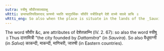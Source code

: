 ```yaml
---
sutra: स्त्रीषु सौवीरसाल्वप्राक्षु
vRtti: ङ्याप्प्रातिपदिकादञ् प्रत्ययो भवति चातुरर्थिकः सौवीरे स्त्रीलिङ्गे देशे वाच्ये साल्वे प्राचि ॥
vRtti_eng: So also when the place is situate in the lands of the _Sauvira_, or _Salva_ or of the Eastern people; and the word in these cases is always feminine.
---
```

The word सौवीर &c, are attributes of देशेतन्नाम्नि (IV. 2. 67): so also the word स्त्रीषु ॥ Thus दात्तामित्री "the city founded by _Dattamitra_" (in _Sauvira_). So also वैधूमाग्नी (in _Salva_) काकन्दी, माकन्दी, माणिचरी, जारुषी (in Eastern countries).
